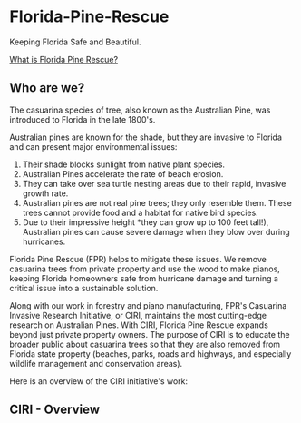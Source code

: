 # Florida-Pine-Rescue
Keeping Florida Safe and Beautiful.

[What is Florida Pine Rescue?](https://github.com/jabigailjoseph/Florida-Pine-Rescue/blob/main/Florida%20Pine%20Rescue.pdf)

## Who are we?

The casuarina species of tree, also known as the Australian Pine, was introduced to Florida in the late 1800's.

Australian pines are known for the shade, but they are invasive to Florida and can present major environmental issues:
1. Their shade blocks sunlight from native plant species.
2. Australian Pines accelerate the rate of beach erosion.
3. They can take over sea turtle nesting areas due to their rapid, invasive growth rate.
4. Australian pines are not real pine trees; they only resemble them. These trees cannot provide food and a habitat for native bird species.
5. Due to their impressive height *they can grow up to 100 feet tall!), Australian pines can cause severe damage when they blow over during hurricanes.

Florida Pine Rescue (FPR) helps to mitigate these issues. We remove casuarina trees from private property and use the wood to make pianos, keeping Florida homeowners safe from hurricane damage and turning a critical issue into a sustainable solution.

Along with our work in forestry and piano manufacturing, FPR's Casuarina Invasive Research Initiative, or CIRI, maintains the most cutting-edge research on Australian Pines. With CIRI, Florida Pine Rescue expands beyond just private property owners. The purpose of CIRI is to educate the broader public about casuarina trees so that they are also removed from Florida state property (beaches, parks, roads and highways, and especially wildlife management and conservation areas).

Here is an overview of the CIRI initiative's work:

## CIRI - Overview






